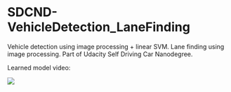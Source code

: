 # SDCND-VehicleDetection_LaneFinding

Vehicle detection using image processing + linear SVM. 
Lane finding using image processing.
Part of Udacity Self Driving Car Nanodegree.

Learned model video:

[![](http://img.youtube.com/watch?v=MRSS4IX2jm/0.jpg)](http://www.youtube.com/watch?v=MRSS4IX2jm "")

